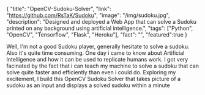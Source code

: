 {
  "title": "OpenCV-Sudoku-Solver",
  "link": "https://github.com/RsTaK/Sudoku",
  "image": "/img/sudoku.jpg",
  "description": "Designed and deployed a Web App that can solve a Sudoku printed on any background using artificial intelligence.",
  "tags": ["Python", "OpenCV", "Tensorflow", "Flask", "Heroku"],
  "fact": "",
  "featured":true
}

Well, I'm not a good Sudoku player, generally hesitate to solve a sudoku. Also it's quite time consuming. One day i came to know about Artificial Intelligence and how it can be used to replicate humans work. I got very facinated by the fact that i can teach my machine to solve a sudoku that can solve quite faster and efficiently than even i could do. Exploring my excitement, I build this OpenCV Sudoku Solver that takes picture of a sudoku as an input and displays a solved sudoku within a minute
